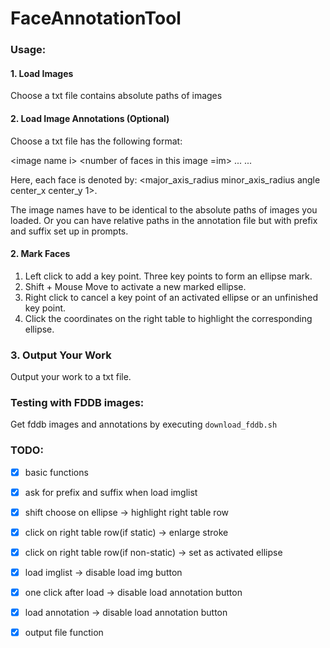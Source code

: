 # FaceAnnotationTool

### Usage:
#### 1. Load Images
Choose a txt file contains absolute paths of images

#### 2. Load Image Annotations (Optional)
Choose a txt file has the following format:

&lt;image name i&gt;
&lt;number of faces in this image =im&gt;
<face i1>
<face i2>
...
<face im>
...

Here, each face is denoted by:
<major_axis_radius minor_axis_radius angle center_x center_y 1>.

  The image names have to be identical to the absolute paths of images you loaded.
  Or you can have relative paths in the annotation file but with prefix and suffix
  set up in prompts.

#### 2. Mark Faces
  1. Left click to add a key point. Three key points to form an ellipse mark.
  2. Shift + Mouse Move to activate a new marked ellipse.
  3. Right click to cancel a key point of an activated ellipse or an unfinished 
key point.
  4. Click the coordinates on the right table to highlight the corresponding ellipse.

### 3. Output Your Work
Output your work to a txt file.

### Testing with FDDB images:
Get fddb images and annotations by executing `download_fddb.sh`



### TODO:
- [x]  basic functions
- [x]  ask for prefix and suffix when load imglist
- [x]  shift choose on ellipse -> highlight right table row
- [x]  click on right table row(if static) -> enlarge stroke
- [x]  click on right table row(if non-static) -> set as activated ellipse
- [x]  load imglist -> disable load img button
- [x]  one click after load -> disable load annotation button
- [x]  load annotation -> disable load annotation button
- [x]  output file function 

